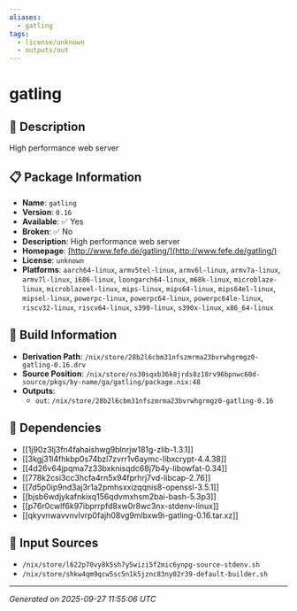 ```yaml
---
aliases:
  - gatling
tags:
  - license/unknown
  - outputs/out
---
```


# gatling

## 📝 Description

High performance web server

## 📋 Package Information

- **Name**: `gatling`
- **Version**: `0.16`
- **Available**: ✅ Yes
- **Broken**: ✅ No
- **Description**: High performance web server
- **Homepage**: [http://www.fefe.de/gatling/](http://www.fefe.de/gatling/)
- **License**: `unknown`
- **Platforms**: `aarch64-linux`, `armv5tel-linux`, `armv6l-linux`, `armv7a-linux`, `armv7l-linux`, `i686-linux`, `loongarch64-linux`, `m68k-linux`, `microblaze-linux`, `microblazeel-linux`, `mips-linux`, `mips64-linux`, `mips64el-linux`, `mipsel-linux`, `powerpc-linux`, `powerpc64-linux`, `powerpc64le-linux`, `riscv32-linux`, `riscv64-linux`, `s390-linux`, `s390x-linux`, `x86_64-linux`

## 🔧 Build Information

- **Derivation Path**: `/nix/store/28b2l6cbm31nfszmrma23bvrwhgrmgz0-gatling-0.16.drv`
- **Source Position**: `/nix/store/ns30sqxb36k8jrds8z18rv96bpnwc60d-source/pkgs/by-name/ga/gatling/package.nix:48`
- **Outputs**:
  - `out`:  `/nix/store/28b2l6cbm31nfszmrma23bvrwhgrmgz0-gatling-0.16`

## 🔗 Dependencies

- [[1j90z3lj3fn4fahaishwg9blnrjw181g-zlib-1.3.1]]
- [[3kgj31l4fhkbp0s74bzl7zvrr1v6aymc-libxcrypt-4.4.38]]
- [[4d26v64jpqma7z33bxknisqdc68j7b4y-libowfat-0.34]]
- [[778k2csi3cc3hcfa4rn5x94fprhrj7vd-libcap-2.76]]
- [[7d5p0ip9nd3aj3r1a2pmhsxxizqqnis8-openssl-3.5.1]]
- [[bjsb6wdjykafnkixq156qdvmxhsm2bai-bash-5.3p3]]
- [[p76r0cwlf6k97ibprrpfd8xw0r8wc3nx-stdenv-linux]]
- [[qkyvnwavvnvlvrp0fajh08vg9mlbxw9i-gatling-0.16.tar.xz]]

## 📁 Input Sources

- `/nix/store/l622p70vy8k5sh7y5wizi5f2mic6ynpg-source-stdenv.sh`
- `/nix/store/shkw4qm9qcw5sc5n1k5jznc83ny02r39-default-builder.sh`

---
*Generated on 2025-09-27 11:55:06 UTC*
